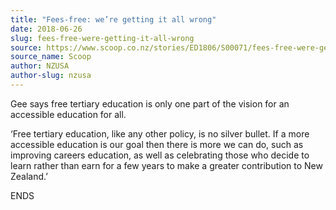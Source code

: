 ```yaml
---
title: "Fees-free: we’re getting it all wrong"
date: 2018-06-26
slug: fees-free-were-getting-it-all-wrong
source: https://www.scoop.co.nz/stories/ED1806/S00071/fees-free-were-getting-it-all-wrong.htm
source_name: Scoop
author: NZUSA
author-slug: nzusa
---
```


<p>Gee says free
    tertiary education is only one part of the vision for an
    accessible education for all.</p>

<p>‘Free tertiary
    education, like any other policy, is no silver bullet. If a
    more accessible education is our goal then there is more we
    can do, such as improving careers education, as well as
    celebrating those who decide to learn rather than earn for a
    few years to make a greater contribution to New
    Zealand.’</p>

<p>ENDS</p>
